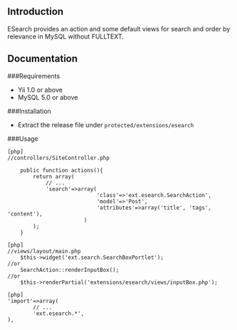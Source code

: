 Introduction
------------
ESearch provides an action and some default views for search and order by relevance in MySQL without FULLTEXT.

Documentation
-------------

###Requirements
* Yii 1.0 or above
* MySQL 5.0 or above

###Installation
* Extract the release file under `protected/extensions/esearch`

###Usage

~~~
[php]
//controllers/SiteController.php

	public function actions(){
		return array(
			// ...
			'search'=>array(
                            'class'=>'ext.esearch.SearchAction',
                            'model'=>'Post',
							'attributes'=>array('title', 'tags', 'content'),
                        )
  		);
  	}

~~~

~~~
[php]
//views/layout/main.php
 	$this->widget('ext.search.SearchBoxPortlet');
//or
 	SearchAction::renderInputBox();
//or
 	$this->renderPartial('extensions/esearch/views/inputBox.php');
~~~

~~~
[php]
'import'=>array(
		// ...
        'ext.esearch.*',
),
~~~
